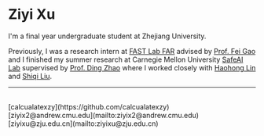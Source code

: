 
# Ziyi Xu

I'm a final year undergraduate student at Zhejiang University.
<br/>

Previously, I was a research intern at [FAST Lab FAR](http://zju-fast.com/research-group/fei-gao/) advised by [Prof. Fei Gao](https://scholar.google.com/citations?user=4RObDv0AAAAJ&hl=en&oi=ao) and I finished my summer research at Carnegie Mellon University [SafeAI Lab](https://safeai-lab.github.io) supervised by [Prof. Ding Zhao](https://www.meche.engineering.cmu.edu/directory/bios/zhao-ding.html) where I worked closely with [Haohong Lin](https://hhlin.info/) and [Shiqi Liu](https://shiqiliu-67.github.io/).

---

<br/>
<i class="fa-brands fa-github fa-lg"></i> [calcualatexzy](https://github.com/calcualatexzy) &nbsp;&nbsp;&nbsp;&nbsp; 
<i class="fa-solid fa-envelope"></i> [ziyix2@andrew.cmu.edu](mailto:ziyix2@andrew.cmu.edu) &nbsp;&nbsp;&nbsp;&nbsp;
<i class="fa-regular fa-envelope"></i> [ziyixu@zju.edu.cn](mailto:ziyixu@zju.edu.cn)
<div>
  <div>